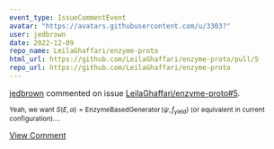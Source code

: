 ```yaml
---
event_type: IssueCommentEvent
avatar: "https://avatars.githubusercontent.com/u/3303?"
user: jedbrown
date: 2022-12-09
repo_name: LeilaGhaffari/enzyme-proto
html_url: https://github.com/LeilaGhaffari/enzyme-proto/pull/5
repo_url: https://github.com/LeilaGhaffari/enzyme-proto
---
```


<a href='https://github.com/jedbrown' target='_blank'>jedbrown</a> commented on issue <a href='https://github.com/LeilaGhaffari/enzyme-proto/pull/5' target='_blank'>LeilaGhaffari/enzyme-proto#5</a>.

<small>Yeah, we want $S(E, \alpha) = \operatorname{EnzymeBasedGenerator}(\psi, f_{\text{yield}})$ (or equivalent in current configuration)....</small>

<a href='https://github.com/LeilaGhaffari/enzyme-proto/pull/5' target='_blank'>View Comment</a>